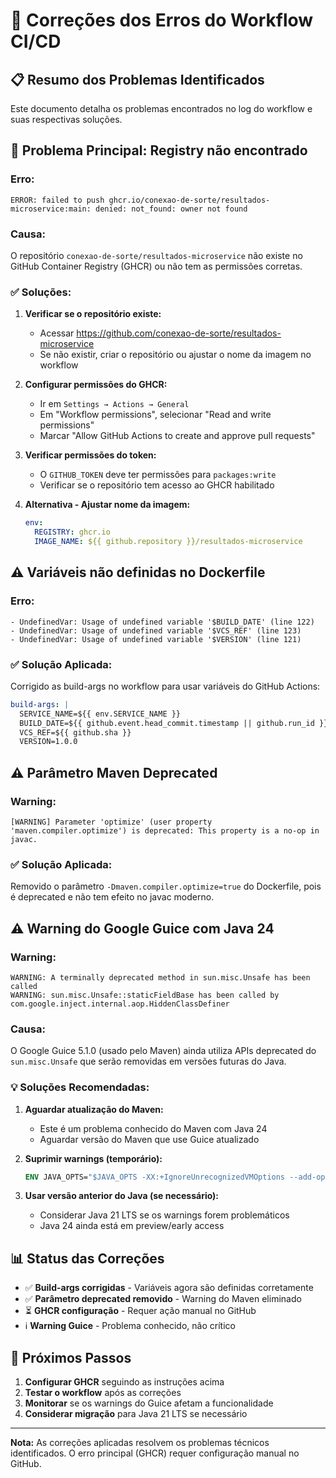 # 🔧 Correções dos Erros do Workflow CI/CD

## 📋 Resumo dos Problemas Identificados

Este documento detalha os problemas encontrados no log do workflow e suas respectivas soluções.

## 🔴 Problema Principal: Registry não encontrado

### Erro:
```
ERROR: failed to push ghcr.io/conexao-de-sorte/resultados-microservice:main: denied: not_found: owner not found
```

### Causa:
O repositório `conexao-de-sorte/resultados-microservice` não existe no GitHub Container Registry (GHCR) ou não tem as permissões corretas.

### ✅ Soluções:

1. **Verificar se o repositório existe:**
   - Acessar https://github.com/conexao-de-sorte/resultados-microservice
   - Se não existir, criar o repositório ou ajustar o nome da imagem no workflow

2. **Configurar permissões do GHCR:**
   - Ir em `Settings → Actions → General`
   - Em "Workflow permissions", selecionar "Read and write permissions"
   - Marcar "Allow GitHub Actions to create and approve pull requests"

3. **Verificar permissões do token:**
   - O `GITHUB_TOKEN` deve ter permissões para `packages:write`
   - Verificar se o repositório tem acesso ao GHCR habilitado

4. **Alternativa - Ajustar nome da imagem:**
   ```yaml
   env:
     REGISTRY: ghcr.io
     IMAGE_NAME: ${{ github.repository }}/resultados-microservice
   ```

## ⚠️ Variáveis não definidas no Dockerfile

### Erro:
```
- UndefinedVar: Usage of undefined variable '$BUILD_DATE' (line 122)
- UndefinedVar: Usage of undefined variable '$VCS_REF' (line 123) 
- UndefinedVar: Usage of undefined variable '$VERSION' (line 121)
```

### ✅ Solução Aplicada:
Corrigido as build-args no workflow para usar variáveis do GitHub Actions:

```yaml
build-args: |
  SERVICE_NAME=${{ env.SERVICE_NAME }}
  BUILD_DATE=${{ github.event.head_commit.timestamp || github.run_id }}
  VCS_REF=${{ github.sha }}
  VERSION=1.0.0
```

## ⚠️ Parâmetro Maven Deprecated

### Warning:
```
[WARNING] Parameter 'optimize' (user property 'maven.compiler.optimize') is deprecated: This property is a no-op in javac.
```

### ✅ Solução Aplicada:
Removido o parâmetro `-Dmaven.compiler.optimize=true` do Dockerfile, pois é deprecated e não tem efeito no javac moderno.

## ⚠️ Warning do Google Guice com Java 24

### Warning:
```
WARNING: A terminally deprecated method in sun.misc.Unsafe has been called
WARNING: sun.misc.Unsafe::staticFieldBase has been called by com.google.inject.internal.aop.HiddenClassDefiner
```

### Causa:
O Google Guice 5.1.0 (usado pelo Maven) ainda utiliza APIs deprecated do `sun.misc.Unsafe` que serão removidas em versões futuras do Java.

### 💡 Soluções Recomendadas:

1. **Aguardar atualização do Maven:**
   - Este é um problema conhecido do Maven com Java 24
   - Aguardar versão do Maven que use Guice atualizado

2. **Suprimir warnings (temporário):**
   ```dockerfile
   ENV JAVA_OPTS="$JAVA_OPTS -XX:+IgnoreUnrecognizedVMOptions --add-opens=java.base/sun.misc=ALL-UNNAMED"
   ```

3. **Usar versão anterior do Java (se necessário):**
   - Considerar Java 21 LTS se os warnings forem problemáticos
   - Java 24 ainda está em preview/early access

## 📊 Status das Correções

- ✅ **Build-args corrigidas** - Variáveis agora são definidas corretamente
- ✅ **Parâmetro deprecated removido** - Warning do Maven eliminado
- ⏳ **GHCR configuração** - Requer ação manual no GitHub
- ℹ️ **Warning Guice** - Problema conhecido, não crítico

## 🚀 Próximos Passos

1. **Configurar GHCR** seguindo as instruções acima
2. **Testar o workflow** após as correções
3. **Monitorar** se os warnings do Guice afetam a funcionalidade
4. **Considerar migração** para Java 21 LTS se necessário

---

**Nota:** As correções aplicadas resolvem os problemas técnicos identificados. O erro principal (GHCR) requer configuração manual no GitHub.